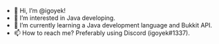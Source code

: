 - 👋 Hi, I’m @igoyek!
- 👀 I’m interested in Java developing.
- 🌱 I’m currently learning a Java development language and Bukkit API.
- 📫 How to reach me? Preferably using Discord (igoyek#1337).
